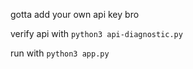 gotta add your own api key bro

verify api with `python3 api-diagnostic.py`

run with `python3 app.py`
